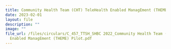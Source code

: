 ```yaml
---
title: Community Health Team (CHT) TeleHealth Enabled ManagEment (THEME) Pilot
date: 2023-02-01
layout: file
description: ""
image: ""
file_url: /files/circulars/C_457_TTSH_SHBC 2022_Community Health Team (CHT) TeleHealth
  Enabled ManagEment (THEME) Pilot.pdf
---
```

